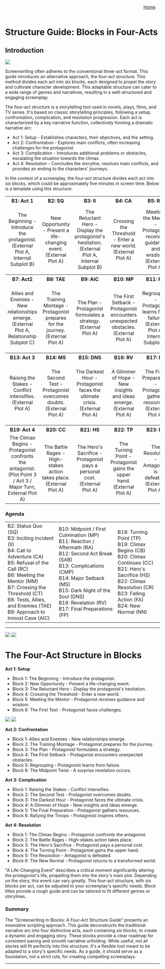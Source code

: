 <!-- Main container with right alignment -->
<div style="margin: 0; padding: 0;"></div>
<div align="right" style="display: flex; flex-wrap: wrap; justify-content: right; align-items: right; gap: 1em; margin: 1em 0;">
    <a href="https://openstorystudio.com">Home</a><br><br>
</div>

# Structure Guide: Blocks in Four-Acts

## Introduction

<img src="/StorytellersCollective-1-Storyteller's Collective.png"/>

Screenwriting often adheres to the conventional three-act format. This guide introduces an alternative approach, the four-act structure. This method divides each act into six blocks, each designed to propel the story and cultivate character development. This adaptable structure can cater to a wide range of genres and narratives, resulting in a well-structured and engaging screenplay.

The four-act structure is a storytelling tool used in novels, plays, films, and TV series. It's based on classic storytelling principles, following a setup, confrontation, complication, and resolution progression. Each act is characterized by a key narrative function, collectively forming a dramatic narrative arc:

- Act 1: Setup - Establishes characters, their objectives, and the setting.
- Act 2: Confrontation - Explores main conflicts, often increasing challenges for the protagonist.
- Act 3: Complication - Introduces additional problems or obstacles, escalating the situation towards the climax.
- Act 4: Resolution - Concludes the storyline, resolves main conflicts, and provides an ending to the characters' journeys.

In the context of a screenplay, the four-act structure divides each act into six blocks, which could be approximately five minutes in screen time. Below is a template using this structure:

<table>
  <tr>
    <th align="center">B1: Act 1</th>
    <th align="center">B2: SQ</th>
    <th align="center">B3: II</th>
    <th align="center">B4: CA</th>
    <th align="center">B5: RC</th>
    <th align="center">B6: TP</th>
  </tr>
  <tr>
    <td align="center">The Beginning - Introduce the protagonist. <br> (External Plot A, Internal Subplot B)</td>
    <td align="center">New Opportunity - Present a life-changing event. <br> (External Plot A)</td>
    <td align="center">The Reluctant Hero - Display the protagonist's hesitation. <br> (External Plot A, Internal Subplot B)</td>
    <td align="center">Crossing the Threshold - Enter a new world. <br> (External Plot A)</td>
    <td align="center">Meeting the Mentor - Protagonist receives guidance and wisdom. <br> (External Plot A)</td>
    <td align="center">The First Test - Protagonist faces challenges. <br> (Plot Point 1 / Act 1 / First Major Turn, External Plot A)</td>
  </tr>
  <tr>
    <th align="center">B7: Act2</th>
    <th align="center">B8: TAE</th>
    <th align="center">B9: AIC</th>
    <th align="center">B10: MP</th>
    <th align="center">B11: RA</th>
    <th align="center">B12: TP</th>
  </tr>
  <tr>
    <td align="center">Allies and Enemies - New relationships emerge. <br> (External Plot A, Relationship Subplot C)</td>
    <td align="center">The Training Montage - Protagonist prepares for the journey. <br> (External Plot A)</td>
    <td align="center">The Plan - Protagonist formulates a strategy. <br> (External Plot A)</td>
    <td align="center">The First Setback - Protagonist encounters unexpected obstacles. <br> (External Plot A)</td>
    <td align="center">Regrouping - Protagonist learns from failure. <br> (External Plot A, Internal Subplot B)</td>
    <td align="center">The Midpoint Twist - A surprise revelation occurs. <br> (Plot Point 2 / Act 2 / Major Turn, External Plot A)</td>
  </tr>
  <tr>
    <th align="center">B13: Act 3</th>
    <th align="center">B14: MS</th>
    <th align="center">B15: DNS</th>
    <th align="center">B16: RV</th>
    <th align="center">B17: FP</th>
    <th align="center">B18: TP</th>
  </tr>
  <tr>
    <td align="center">Raising the Stakes - Conflict intensifies. <br> (External Plot A)</td>
    <td align="center">The Second Test - Protagonist overcomes doubts. <br> (External Plot A)</td>
    <td align="center">The Darkest Hour - Protagonist faces the ultimate crisis. <br> (External Plot A)</td>
    <td align="center">A Glimmer of Hope - New insights and ideas emerge. <br> (External Plot A)</td>
    <td align="center">The Final Preparation - Protagonist gathers resources. <br> (External Plot A)</td>
    <td align="center">Rallying the Troops - Protagonist inspires others. <br> (Plot Point 3 / Act 3 / Major Turn, External Plot A)</td>
  </tr>
  <tr>
    <th align="center">B19: Act 4</th>
    <th align="center">B20: CC</th>
    <th align="center">B21: HS</th>
    <th align="center">B22: TP</th>
    <th align="center">B23: FA</th>
    <th align="center">B24: NN</th>
  </tr>
  <tr>
    <td align="center">The Climax Begins - Protagonist confronts the antagonist. <br> (Plot Point 3 / Act 3 / Major Turn, External Plot A)</td>
    <td align="center">The Battle Rages - High-stakes action takes place. <br> (External Plot A)</td>
    <td align="center">The Hero's Sacrifice - Protagonist pays a personal cost. <br> (External Plot A)</td>
    <td align="center">The Turning Point - Protagonist gains the upper hand. <br> (External Plot A)</td>
    <td align="center">The Resolution - Antagonist is defeated. <br> (External Plot A)</td>
    <td align="center">The New Normal - Protagonist returns to a transformed world. <br> (External Plot A)</td>
  </tr>
</table>

### Agenda

<table>
  <tr>
    <td>B2: Status Quo (SQ)<br>
        B3: Inciting Incident (II)<br>
        B4: Call to Adventure (CA)<br>
        B5: Refusal of the Call (RC)<br>
        B6: Meeting the Mentor (MM)<br>
        B7: Crossing the Threshold (CT)<br>
        B8: Tests, Allies, and Enemies (TAE)<br>
        B9: Approach to Inmost Cave (AIC)</td>
    <td>B10: Midpoint / First Culmination (MP)<br>
        B11: Reaction / Aftermath (RA)<br>
        B12: Second Act Break (SAB)<br>
        B13: Complications (CMP)<br>
        B14: Major Setback (MS)<br>
        B15: Dark Night of the Soul (DNS)<br>
        B16: Revelation (RV)<br>
        B17: Final Preparations (FP)</td>
    <td>B18: Turning Point (TP)<br>
        B19: Climax Begins (CB)<br>
        B20: Climax Continues (CC)<br>
        B21: Hero's Sacrifice (HS)<br>
        B22: Climax Resolution (CR)<br>
        B23: Falling Action (FA)<br>
        B24: New Normal (NN)<br>
        </td>
  </tr>
</table>

---

<img src="/StorytellersCollective-3-ACT1 Block1_2.png"/>
<img src="/StorytellersCollective-4-ACT1 Block3_4.png"/>

# The Four-Act Structure in Blocks

**Act 1: Setup**

- Block 1: The Beginning - Introduce the protagonist.
- Block 2: New Opportunity - Present a life-changing event.
- Block 3: The Reluctant Hero - Display the protagonist's hesitation.
- Block 4: Crossing the Threshold - Enter a new world.
- Block 5: Meeting the Mentor - Protagonist receives guidance and wisdom.
- Block 6: The First Test - Protagonist faces challenges.

<img src="/StorytellersCollective-5-ACT1 Block5_6.png"/>
<img src="/StorytellersCollective-6-ACT1 Summary.png"/>

**Act 2: Confrontation**

- Block 1: Allies and Enemies - New relationships emerge.
- Block 2: The Training Montage - Protagonist prepares for the journey.
- Block 3: The Plan - Protagonist formulates a strategy.
- Block 4: The First Setback - Protagonist encounters unexpected obstacles.
- Block 5: Regrouping - Protagonist learns from failure.
- Block 6: The Midpoint Twist - A surprise revelation occurs.

**Act 3: Complication**

- Block 1: Raising the Stakes - Conflict intensifies.
- Block 2: The Second Test - Protagonist overcomes doubts.
- Block 3: The Darkest Hour - Protagonist faces the ultimate crisis.
- Block 4: A Glimmer of Hope - New insights and ideas emerge.
- Block 5: The Final Preparation - Protagonist gathers resources.
- Block 6: Rallying the Troops - Protagonist inspires others.

**Act 4: Resolution**

- Block 1: The Climax Begins - Protagonist confronts the antagonist.
- Block 2: The Battle Rages - High-stakes action takes place.
- Block 3: The Hero's Sacrifice - Protagonist pays a personal cost.
- Block 4: The Turning Point - Protagonist gains the upper hand.
- Block 5: The Resolution - Antagonist is defeated.
- Block 6: The New Normal - Protagonist returns to a transformed world.

"A Life-Changing Event" describes a critical moment significantly altering the protagonist's life, propelling them into the story's main plot. Depending on the story, this event can vary greatly. This four-act structure, with six blocks per act, can be adjusted to your screenplay's specific needs. Block titles provide a rough guide and can be tailored to fit different genres or storylines.

### Summary

The "Screenwriting in Blocks: A Four-Act Structure Guide" presents an innovative scripting approach. This guide deconstructs the traditional narrative arc into four distinctive acts, each containing six blocks, to create a dynamic and engaging story. These blocks provide a clear roadmap for consistent pacing and smooth narrative unfolding. While useful, not all stories will fit perfectly into this structure. It's a flexible tool meant to be adapted to a story's specific needs. As a guide, it should serve as a foundation, not a strict rule, for creating compelling screenplays.

---
